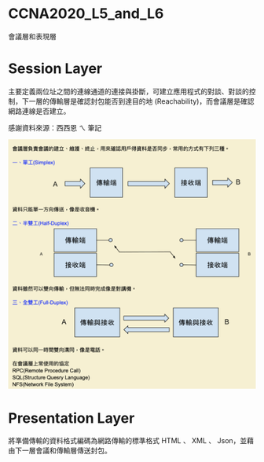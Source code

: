 # CCNA2020_L5_and_L6
會議層和表現層

# Session Layer 

主要定義兩位址之間的連線通道的連接與掛斷，可建立應用程式的對談、對談的控制，下一層的傳輸層是確認封包能否到達目的地 (Reachability)，而會議層是確認網路連線是否建立。



感謝資料來源：西西恩 ㄟ 筆記

![session layer](https://raw.githubusercontent.com/QueenieCplusplus/CCNA2020_L5_and_L6/master/Session_Layer.png)


# Presentation Layer

將準備傳輸的資料格式編碼為網路傳輸的標準格式 HTML 、 XML 、 Json，並藉由下一層會議和傳輸層傳送封包。
